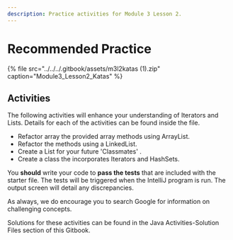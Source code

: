 ```yaml
---
description: Practice activities for Module 3 Lesson 2.
---
```


# Recommended Practice

{% file src="../../../.gitbook/assets/m3l2katas \(1\).zip" caption="Module3\_Lesson2\_Katas" %}

## Activities

The following activities will enhance your understanding of Iterators and Lists. Details for each of the activities can be found inside the file. 

* Refactor array the provided array methods using ArrayList.
* Refactor the methods using a LinkedList.
* Create a List for your future 'Classmates' . 
* Create a class the incorporates Iterators and HashSets.

You **should** write your code to **pass the tests** that are included with the starter file. The tests will be triggered when the IntelliJ program is run. The output screen will detail any discrepancies.  

As always, we do encourage you to search Google for information on challenging concepts.

Solutions for these activities can be found in the Java Activities-Solution Files section of this Gitbook. 

